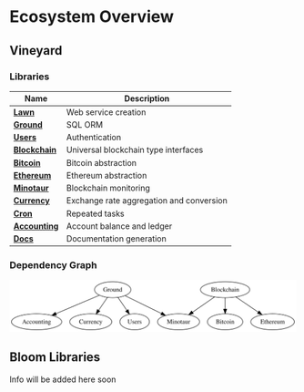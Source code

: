 # Ecosystem Overview

## Vineyard

### Libraries

| Name  | Description |
|---|---|
| [**Lawn**](https://github.com/vineyard-bloom/vineyard-lawn) | Web service creation |
| [**Ground**](https://github.com/vineyard-bloom/vineyard-ground) | SQL ORM |
| [**Users**](https://github.com/vineyard-bloom/vineyard-users) | Authentication |
| [**Blockchain**](https://github.com/vineyard-bloom/vineyard-blockchain) | Universal blockchain type interfaces |
| [**Bitcoin**](https://github.com/vineyard-bloom/vineyard-bitcoin) | Bitcoin abstraction |
| [**Ethereum**](https://github.com/vineyard-bloom/vineyard-ethereum) | Ethereum abstraction |
| [**Minotaur**](https://github.com/vineyard-bloom/vineyard-minotaur) | Blockchain monitoring |
| [**Currency**](https://github.com/vineyard-bloom/vineyard-currency) | Exchange rate aggregation and conversion |
| [**Cron**](https://github.com/vineyard-bloom/vineyard-cron) | Repeated tasks |
| [**Accounting**](https://github.com/vineyard-bloom/vineyard-accounting) | Account balance and ledger |
| [**Docs**](https://github.com/vineyard-bloom/vineyard-docs) | Documentation generation |

### Dependency Graph
![](../diagrams/vineyard-dependency-graph.svg)

## Bloom Libraries

Info will be added here soon
